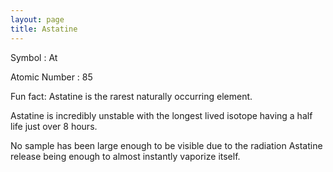 ```yaml
---
layout: page
title: Astatine
---
```


Symbol : At

Atomic Number : 85 

Fun fact: Astatine is the rarest naturally occurring element.


Astatine is incredibly unstable with the longest lived isotope having a half life just over 8 hours.


No sample has been large enough to be visible due to the radiation Astatine release being enough to almost instantly vaporize itself.

